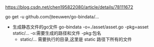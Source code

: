 https://blog.csdn.net/chen195822080/article/details/78111672

go get -u github.com/jteeuwen/go-bindata/...

- 生成静态文件的go文件
    go-bindata -o=./asset/asset.go -pkg=asset static/...
    -o:需要生成的路径和文件
    -pkg:包名
    - static/...
        需要执行的目录,这里是 static 路径下所有的文件